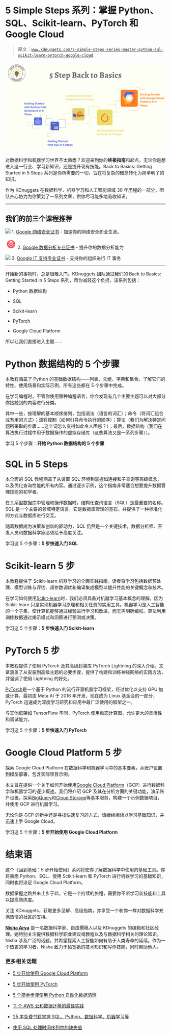 # 5 Simple Steps 系列：掌握 Python、SQL、Scikit-learn、PyTorch 和 Google Cloud

> 原文：[`www.kdnuggets.com/5-simple-steps-series-master-python-sql-scikit-learn-pytorch-google-cloud`](https://www.kdnuggets.com/5-simple-steps-series-master-python-sql-scikit-learn-pytorch-google-cloud)

![5 Simple Steps 系列：掌握 Python、SQL、Scikit-learn、PyTorch 和 Google Cloud](img/804f2b8335f8ec22e9e7fd4ad38ef7e5.png)

对数据科学和机器学习世界不太熟悉？欢迎来到你的**终极指南**和起点，无论你是想进入这一行业、学习新知识，还是提升现有技能。Back to Basics: Getting Started in 5 Steps 系列是你所需要的一切，旨在将复杂的概念转化为简单明了的知识。

作为 KDnuggets 在数据科学、机器学习和人工智能领域 30 年历程的一部分，团队齐心协力为你策划了一系列文章，供你尽可能多地吸收知识。

* * *

## 我们的前三个课程推荐

![](img/0244c01ba9267c002ef39d4907e0b8fb.png) 1\. [Google 网络安全证书](https://www.kdnuggets.com/google-cybersecurity) - 加速你的网络安全职业生涯。

![](img/e225c49c3c91745821c8c0368bf04711.png) 2\. [Google 数据分析专业证书](https://www.kdnuggets.com/google-data-analytics) - 提升你的数据分析能力

![](img/0244c01ba9267c002ef39d4907e0b8fb.png) 3\. [Google IT 支持专业证书](https://www.kdnuggets.com/google-itsupport) - 支持你的组织进行 IT 事务

* * *

开始新的事物时，总是很难入门。KDnuggets 团队通过我们的 Back to Basics: Getting Started in 5 Steps 系列，帮你减轻这个负担，该系列包括：

+   Python 数据结构

+   SQL

+   Scikit-learn

+   PyTorch

+   Google Cloud Platform

所以让我们直接进入主题……

# Python 数据结构的 5 个步骤

本教程涵盖了 Python 的基础数据结构——列表、元组、字典和集合。了解它们的特性、使用场景和实际示例，所有这些都在 5 个步骤中完成。

在学习编程时，不管你使用哪种编程语言，你会发现有几个主要主题可以对大部分你接触到的内容进行分类。

其中一些，按理解的基本顺序排列，包括语法（语言的词汇）；命令（将词汇组合成有用的方式）；流程控制（如何引导命令执行的顺序）；算法（我们为解决特定问题所采取的步骤……这个词怎么变得如此令人困惑？）；最后，数据结构（我们在算法执行过程中用于数据操作的虚拟存储库（这些算法又是一系列步骤））。

学习 5 个步骤：**开始 Python 数据结构的 5 个步骤**

# SQL in 5 Steps

本全面的 SQL 教程涵盖了从设置 SQL 环境到掌握如连接和子查询等高级概念，以及优化查询性能的所有内容。通过逐步示例，这个指南非常适合想要提升数据管理技能的初学者。

在关系型数据库中管理和操作数据时，结构化查询语言（SQL）是最重要的名称。SQL 是一个主要的领域特定语言，它是数据库管理的基石，并提供了一种标准化的方式与数据库进行交互。

随着数据成为决策和创新的驱动力，SQL 仍然是一个关键技术，数据分析师、开发人员和数据科学家必须给予高度关注。

学习这 5 个步骤：**5 步快速入门 SQL**

# Scikit-learn 5 步

本教程提供了 Scikit-learn 机器学习的全面实践指南。读者将学习包括数据预处理、模型训练与评估、超参数调优和编译集成模型以提升性能的关键概念和技术。

在学习如何使用[Scikit-learn](https://scikit-learn.org/stable/)时，我们必须具备对机器学习基本概念的理解，因为 Scikit-learn 只是实现机器学习原理和相关任务的实用工具。机器学习是人工智能的一个子集，使计算机能够通过经验进行学习和改进，而无需明确编程。算法利用训练数据通过揭示模式和洞察进行预测或决策。

学习这 5 个步骤：**5 步快速入门 Scikit-learn**

# PyTorch 5 步

本教程提供了使用 PyTorch 及其高级封装库 PyTorch Lightning 的深入介绍。文章涵盖了从安装到高级主题的必要步骤，提供了构建和训练神经网络的实践方法，并强调了使用 Lightning 的好处。

[PyTorch](https://pytorch.org/)是一个基于 Python 的流行开源机器学习框架，经过优化以支持 GPU 加速计算。最初由 Meta AI 于 2016 年开发，现在成为 Linux 基金会的一部分，PyTorch 迅速成为深度学习研究和应用中最广泛使用的框架之一。

与其他框架如 TensorFlow 不同，PyTorch 使用动态计算图，允许更大的灵活性和调试能力。

学习这 5 个步骤：**5 步快速入门 PyTorch**

# Google Cloud Platform 5 步

探索 Google Cloud Platform 在数据科学和机器学习中的基本要素，从账户设置到模型部署，包含实际项目示例。

本文旨在提供一个关于如何开始使用[Google Cloud Platform](https://cloud.google.com/)（GCP）进行数据科学和机器学习的逐步概述。我们将介绍 GCP 及其在分析方面的关键功能，演示账户设置，探索[BigQuery](https://cloud.google.com/bigquery)和[Cloud Storage](https://cloud.google.com/storage)等基本服务，构建一个示例数据项目，并使用 GCP 进行机器学习。

无论你是 GCP 的新手还是寻找快速复习的方式，请继续阅读以学习基础知识，并迅速上手 Google Cloud。

学习这 5 个步骤：**5 步开始使用 Google Cloud Platform**

# 结束语

这个《回到基础：5 步开始使用》系列将使你了解数据科学中使用的基础工具。你将熟悉 Python、SQL、使用 Scikit-learn 和 PyTorch 进行机器学习的基础知识，同时也将涉足 Google Cloud Platform。

数据掌握之路并未止步于此，它是一个持续的旅程，需要你不断学习新技能和工具以提高熟练度。

关注 KDnuggets，获取更多见解、高级指南，并享受一个和你一样对数据科学充满热情的社区的支持。

[](https://www.linkedin.com/in/nisha-arya-ahmed/)**[Nisha Arya](https://www.linkedin.com/in/nisha-arya-ahmed/)** 是一名数据科学家、自由撰稿人以及 KDnuggets 的编辑和社区经理。她特别关注提供数据科学职业建议或教程以及与数据科学相关的理论知识。Nisha 涉及广泛的话题，并希望探索人工智能如何有助于人类寿命的延续。作为一个热衷的学习者，Nisha 致力于拓宽她的技术知识和写作技能，同时帮助他人。

### 更多相关话题

+   [5 步开始使用 Google Cloud Platform](https://www.kdnuggets.com/5-steps-google-cloud-platform)

+   [5 步开始使用 PyTorch](https://www.kdnuggets.com/5-steps-getting-started-pytorch)

+   [5 个简单步骤使用 Python 自动化数据清理](https://www.kdnuggets.com/5-simple-steps-to-automate-data-cleaning-with-python)

+   [11 个 AWS 云和数据迁移的最佳实践](https://www.kdnuggets.com/2023/04/11-best-practices-cloud-data-migration-aws-cloud.html)

+   [25 本免费书籍掌握 SQL、Python、数据科学、机器学习等](https://www.kdnuggets.com/25-free-books-to-master-sql-python-data-science-machine-learning-and-natural-language-processing)

+   [使用 SQL 处理时间序列中的缺失值](https://www.kdnuggets.com/2022/09/handling-missing-values-timeseries-sql.html)
